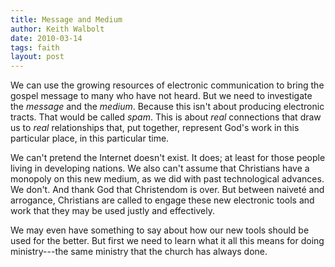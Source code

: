 ```yaml
---
title: Message and Medium
author: Keith Walbolt
date: 2010-03-14 
tags: faith
layout: post
---
```



We can use the growing resources of electronic communication to bring
the gospel message to many who have not heard. But we need to
investigate the *message* and the *medium*. Because this isn't about
producing electronic tracts. That would be called *spam*. This is about
*real* connections that draw us to *real* relationships that, put
together, represent God's work in this particular place, in this
particular time.

We can't pretend the Internet doesn't exist. It does; at least for those
people living in developing nations. We also can't assume that
Christians have a monopoly on this new medium, as we did with past
technological advances. We don't. And thank God that Christendom is
over. But between naiveté and arrogance, Christians are called to engage
these new electronic tools and work that they may be used justly and
effectively.

We may even have something to say about how our new tools should be used
for the better. But first we need to learn what it all this means for
doing ministry---the same ministry that the church has always done.
